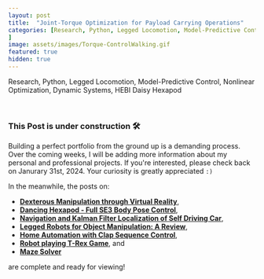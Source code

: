```yaml
---
layout: post
title:  "Joint-Torque Optimization for Payload Carrying Operations"
categories: [Research, Python, Legged Locomotion, Model-Predictive Control, Nonlinear Optimization, Controls, Dynamic Systems, Simulation, PyBullet, HEBI Daisy Hexapod, Data Structures
]
image: assets/images/Torque-ControlWalking.gif
featured: true
hidden: true
---
```


Research, Python, Legged Locomotion, Model-Predictive Control, Nonlinear Optimization, Dynamic Systems, HEBI Daisy Hexapod

<br>

### This Post is under construction 🛠️
Building a perfect portfolio from the ground up is a demanding process.
Over the coming weeks, I will be adding more information about my personal and professional projects. 
If you're interested, please check back on Janurary 31st, 2024.
Your curiosity is greatly appreciated `:)`

In the meanwhile, the posts on:
- [**Dexterous Manipulation through Virtual Reality**](https://adityanairs.website/DexterousManipulationThroughVR/), 
- [**Dancing Hexapod - Full SE3 Body Pose Control**](https://adityanairs.website/DancingHexapod/), 
- [**Navigation and Kalman Filter Localization of Self Driving Car**](https://adityanairs.website/SelfDrivingCar/), 
- [**Legged Robots for Object Manipulation: A Review**](https://adityanairs.website/LeggedRobotsForObjectManipulation/), 
- [**Home Automation with Clap Sequence Control**](https://adityanairs.website/ClapSequenceControl/), 
- [**Robot playing T-Rex Game**](https://adityanairs.website/TRexGame/), and
- [**Maze Solver**](https://adityanairs.website/MazeSolver/)

are complete and ready for viewing!

